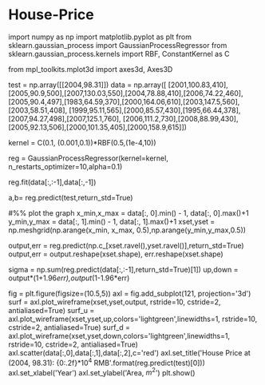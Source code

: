 # House-Price

import numpy as np
import matplotlib.pyplot as plt
from sklearn.gaussian_process import GaussianProcessRegressor
from sklearn.gaussian_process.kernels import RBF, ConstantKernel as C

from mpl_toolkits.mplot3d import axes3d, Axes3D


test = np.array([[2004,98.31]])
data = np.array([
        [2001,100.83,410],[2005,90.9,500],[2007,130.03,550],[2004,78.88,410],[2006,74.22,460],
        [2005,90.4,497],[1983,64.59,370],[2000,164.06,610],[2003,147.5,560],[2003,58.51,408],
        [1999,95.11,565],[2000,85.57,430],[1995,66.44,378],[2007,94.27,498],[2007,125.1,760],
        [2006,111.2,730],[2008,88.99,430],[2005,92.13,506],[2000,101.35,405],[2000,158.9,615]])

kernel = C(0.1, (0.001,0.1))*RBF(0.5,(1e-4,10))

reg = GaussianProcessRegressor(kernel=kernel, n_restarts_optimizer=10,alpha=0.1)

reg.fit(data[:,:-1],data[:,-1])

a,b= reg.predict(test,return_std=True)


#%% plot the graph
x_min,x_max = data[:, 0].min() - 1, data[:, 0].max()+1
y_min,y_max = data[:, 1].min() - 1, data[:, 1].max()+1
xset,yset = np.meshgrid(np.arange(x_min, x_max, 0.5),np.arange(y_min,y_max,0.5))

output,err = reg.predict(np.c_[xset.ravel(),yset.ravel()],return_std=True)
output,err = output.reshape(xset.shape), err.reshape(xset.shape)

sigma = np.sum(reg.predict(data[:,:-1],return_std=True)[1])
up,down = output*(1+1.96*err),output*(1-1.96*err)

fig = plt.figure(figsize=(10.5,5))
axl = fig.add_subplot(121, projection='3d')
surf = axl.plot_wireframe(xset,yset,output, rstride=10, cstride=2, antialiased=True)
surf_u = axl.plot_wireframe(xset,yset,up,colors='lightgreen',linewidths=1,
                            rstride=10, cstride=2, antialiased=True)
surf_d = axl.plot_wireframe(xset,yset,down,colors='lightgreen',linewidths=1,
                            rstride=10, cstride=2, antialiased=True)
axl.scatter(data[:,0],data[:,1],data[:,2],c='red')
axl.set_title('House Price at (2004, 98.31): {0:.2f}$*10^4$ RMB'.format(reg.predict(test)[0]))
axl.set_xlabel('Year')
axl.set_ylabel('Area, $m^2$')
plt.show()
